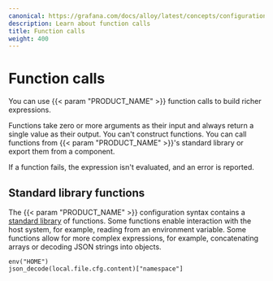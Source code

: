 ```yaml
---
canonical: https://grafana.com/docs/alloy/latest/concepts/configuration-syntax/expressions/function_calls/
description: Learn about function calls
title: Function calls
weight: 400
---
```


# Function calls

You can use {{< param "PRODUCT_NAME" >}} function calls to build richer expressions.

Functions take zero or more arguments as their input and always return a single value as their output.
You can't construct functions. You can call functions from {{< param "PRODUCT_NAME" >}}'s standard library or export them from a component.

If a function fails, the expression isn't evaluated, and an error is reported.

## Standard library functions

The {{< param "PRODUCT_NAME" >}} configuration syntax contains a [standard library][] of functions.
Some functions enable interaction with the host system, for example, reading from an environment variable.
Some functions allow for more complex expressions, for example, concatenating arrays or decoding JSON strings into objects.

```alloy
env("HOME")
json_decode(local.file.cfg.content)["namespace"]
```

[standard library]:../../../../reference/stdlib/
